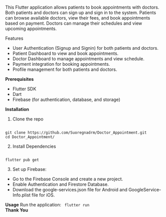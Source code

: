 This Flutter application allows patients to book appointments with doctors. Both patients and doctors can sign up and sign in to the system. Patients can browse available doctors, view their fees, and book appointments based on payment. Doctors can manage their schedules and view upcoming appointments.

</b>Features</b>
<ul>
  <li>User Authentication (Signup and Signin) for both patients and doctors.</li>
  <li>Patient Dashboard to view and book appointments.</li>
  <li>Doctor Dashboard to manage appointments and view schedule.</li>
  <li>Payment integration for booking appointments.</li>
  <li>Profile management for both patients and doctors.</li>
</ul>

<b>Prerequisites</b>
<ul>
  <li>Flutter SDK</li>
  <li>Dart</li>
  <li>Firebase (for authentication, database, and storage)</li>
</ul>

<b>Installation</b>
1. Clone the repo
<code>
git clone https://github.com/Suoregnadrm/Doctor_Appointment.git
cd Doctor_Appointment/
</code>

2. Install Dependencies
<code>
flutter pub get
</code>

3. Set up Firebase:
<ul>
  <li>Go to the Firebase Console and create a new project.</li>
  <li>Enable Authentication and Firestore Database.</li>
  <li>Download the google-services.json file for Android and GoogleService-Info.plist file for iOS.</li>
</ul>

<b>Usage</b>
Run the application: <code> flutter run </code>
<br>
<b> Thank You </b>
